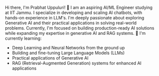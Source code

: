 Hi there, I'm Prabhat Uppuluri! 👋
I am an aspiring AI/ML Engineer studying at IIT Jammu. I specialize in developing and scaling AI chatbots, with hands-on experience in LLM's. I'm deeply passionate about exploring Generative AI and their practical applications in solving real-world problems. Currently, I'm focused on building production-ready AI solutions while expanding my expertise in generative AI and RAG systems.
🌱 I'm currently learning:

- Deep Learning and Neural Networks from the ground up
- Building and fine-tuning Large Language Models (LLMs)
- Practical applications of Generative AI
- RAG (Retrieval-Augmented Generation) systems for enhanced AI applications
